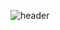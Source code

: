 ![header](https://capsule-render.vercel.app/api?type=waving&color=auto&height=300&section=header&text=Seunghoon%20Choi&fontSize=80&desc=hoon-bari&descSize=40&descAlign=80)

<!--
**hoon-bari/hoon-bari** is a ✨ _special_ ✨ repository because its `README.md` (this file) appears on your GitHub profile.

Here are some ideas to get you started:

- 🔭 I’m currently working on ...
- 🌱 I’m currently learning ...
- 👯 I’m looking to collaborate on ...
- 🤔 I’m looking for help with ...
- 💬 Ask me about ...
- 📫 How to reach me: ...
- 😄 Pronouns: ...
- ⚡ Fun fact: ...
-->
